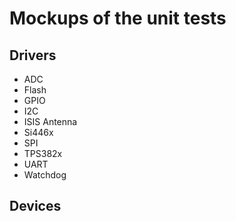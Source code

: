 # Mockups of the unit tests

## Drivers

* ADC
* Flash
* GPIO
* I2C
* ISIS Antenna
* Si446x
* SPI
* TPS382x
* UART
* Watchdog

## Devices
